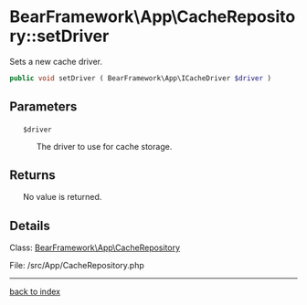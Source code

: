 # BearFramework\App\CacheRepository::setDriver

Sets a new cache driver.

```php
public void setDriver ( BearFramework\App\ICacheDriver $driver )
```

## Parameters

&nbsp;&nbsp;&nbsp;&nbsp;&nbsp;&nbsp;`$driver`

&nbsp;&nbsp;&nbsp;&nbsp;&nbsp;&nbsp;&nbsp;&nbsp;&nbsp;&nbsp;&nbsp;&nbsp;The driver to use for cache storage.

## Returns

&nbsp;&nbsp;&nbsp;&nbsp;&nbsp;&nbsp;No value is returned.

## Details

Class: [BearFramework\App\CacheRepository](bearframework.app.cacherepository.class.md)

File: /src/App/CacheRepository.php

---

[back to index](index.md)

